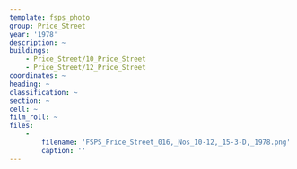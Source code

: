 ```yaml
---
template: fsps_photo
group: Price_Street
year: '1978'
description: ~
buildings:
    - Price_Street/10_Price_Street
    - Price_Street/12_Price_Street
coordinates: ~
heading: ~
classification: ~
section: ~
cell: ~
film_roll: ~
files:
    -
        filename: 'FSPS_Price_Street_016,_Nos_10-12,_15-3-D,_1978.png'
        caption: ''
---
```

